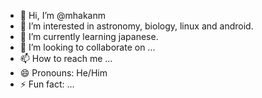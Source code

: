 - 👋 Hi, I’m @mhakanm
- 👀 I’m interested in astronomy, biology, linux and android.
- 🌱 I’m currently learning japanese.
- 💞️ I’m looking to collaborate on ...
- 📫 How to reach me ...
- 😄 Pronouns: He/Him
- ⚡ Fun fact: ...

<!---
mhakanm/mhakanm is a ✨ special ✨ repository because its `README.md` (this file) appears on your GitHub profile.
You can click the Preview link to take a look at your changes.
--->
